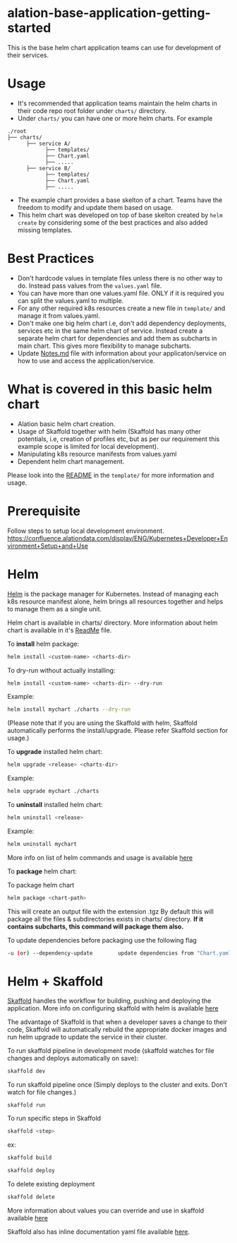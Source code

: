 # alation-base-application-getting-started
This is the base helm chart application teams can use for development of their services. 

# Usage
- It's recommended that application teams maintain the helm charts in their code repo root folder under `charts/` directory.
- Under `charts/` you can have one or more helm charts. For example
```
./root
├── charts/
      ├── service A/
            ├── templates/
            ├── Chart.yaml
            ├── .....
      ├── service B/
            ├── templates/
            ├── Chart.yaml
            ├── .....

```
- The example chart provides a base skelton of a chart. Teams have the freedom to modify and update them based on usage.
- This helm chart was developed on top of base skelton created by `helm create` by considering some of the best practices and also added missing templates.


# Best Practices
- Don't hardcode values in template files unless there is no other way to do. Instead pass values from the `values.yaml` file.
- You can have more than one values.yaml file. ONLY if it is required you can split the values.yaml to multiple.
- For any other required k8s resources create a new file in `template/` and manage it from values.yaml.
- Don't make one big helm chart i.e, don't add dependency deployments, services etc in the same helm chart of service. Instead create a separate helm chart for dependencies and add them as subcharts in main chart. This gives more flexibility to manage subcharts.
- Update [Notes.md](charts/templates/NOTES.txt) file with information about your applicaton/service on how to use and access the application/service.

# What is covered in this basic helm chart
- Alation basic helm chart creation.
- Usage of Skaffold together with helm (Skaffold has many other potentials, i.e, creation of profiles etc, but as per our requirement this example scope is limited for local development).
- Manipulating k8s resource manifests from values.yaml
- Dependent helm chart management.

Please look into the [README](charts/README.md) in the `template/` for more information and usage.

# Prerequisite
Follow steps to setup local development environment.
https://confluence.alationdata.com/display/ENG/Kubernetes+Developer+Environment+Setup+and+Use

# Helm
[Helm](https://helm.sh/docs/) is the package manager for Kubernetes. Instead of managing each k8s resource manifest alone, helm brings all resources together and helps to manage them as a single unit.

Helm chart is available in charts/ directory. More information about helm chart is available in it's [ReadMe](charts/README.md) file.

To **install** helm package:

```bash
helm install <custom-name> <charts-dir>
```

To dry-run without actually installing:


```bash
helm install <custom-name> <charts-dir> --dry-run
```

Example:
```bash
helm install mychart ./charts --dry-run
```

(Please note that if you are using the Skaffold with helm, Skaffold automatically performs the install/upgrade. Please refer Skaffold section for usage.)

To **upgrade** installed helm chart:

```bash
helm upgrade <release> <charts-dir>
```

Example:
```bash
helm upgrade mychart ./charts
```

To **uninstall** installed helm chart:

```bash
helm uninstall <release>
```

Example:
```bash
helm uninstall mychart
```

More info on list of helm commands and usage is available [here](https://helm.sh/docs/helm/)

To **package** helm chart:

To package helm chart

```bash
helm package <chart-path>
```

This will create an output file with the extension .tgz
By default this will package all the files & subdirectories exists in charts/ directory. **If it contains subcharts, this command will package them also.**

To update dependencies before packaging use the following flag
```bash
-u (or) --dependency-update        update dependencies from "Chart.yaml" to dir "charts/" subdirectory before packaging
```

# Helm + Skaffold
[Skaffold](https://skaffold.dev/docs/) handles the workflow for building, pushing and deploying the application.
More info on configuring skaffold with helm is available [here](https://skaffold.dev/docs/pipeline-stages/deployers/helm/)


The advantage of Skaffold is that when a developer saves a change to their code, Skaffold will automatically rebuild the appropriate docker images and run helm upgrade to update the service in their cluster.

To run skaffold pipeline in development mode (skaffold watches for file changes and deploys automatically on save):

```bash
skaffold dev
```

To run skaffold pipeline once (Simply deploys to the cluster and exits. Don't watch for file changes.)

```
skaffold run
```

To run specific steps in Skaffold
```bash
skaffold <step>
```
ex:
```bash
skaffold build

skaffold deploy
```

To delete existing deployment

```bash
skaffold delete
```

More information about values you can override and use in skaffold available [here](https://skaffold.dev/docs/references/yaml/#deploy-helm-releases-setValues)

Skaffold also has inline documentation yaml file available [here](https://skaffold.dev/docs/references/yaml/).
